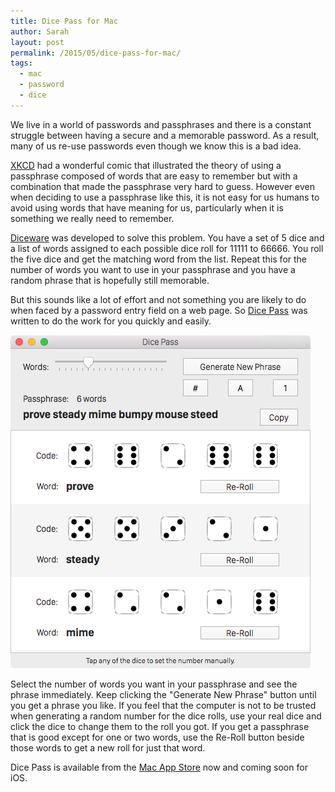```yaml
---
title: Dice Pass for Mac
author: Sarah
layout: post
permalink: /2015/05/dice-pass-for-mac/
tags:
  - mac
  - password
  - dice
---
```


We live in a world of passwords and passphrases and there is a constant struggle between having a secure and a memorable password. As a result, many of us re-use passwords even though we know this is a bad idea.

[XKCD][1] had a wonderful comic that illustrated the theory of using a passphrase composed of words that are easy to remember but with a combination that made the passphrase very hard to guess. However even when deciding to use a passphrase like this, it is not easy for us humans to avoid using words that have meaning for us, particularly when it is something we really need to remember.

[Diceware][2] was developed to solve this problem. You have a set of 5 dice and a list of words assigned to each possible dice roll for 11111 to 66666. You roll the five dice and get the matching word from the list. Repeat this for the number of words you want to use in your passphrase and you have a random phrase that is hopefully still memorable.

But this sounds like a lot of effort and not something you are likely to do when faced by a password entry field on a web page. So [Dice Pass][4] was written to do the work for you quickly and easily.

![Dice Pass for Mac][3]

Select the number of words you want in your passphrase and see the phrase immediately. Keep clicking the "Generate New Phrase" button until you get a phrase you like. If you feel that the computer is not to be trusted when generating a random number for the dice rolls, use your real dice and click the dice to change them to the roll you got. If you get a passphrase that is good except for one or two words, use the Re-Roll button beside those words to get a new roll for just that word.

Dice Pass is available from the [Mac App Store][5] now and coming soon for iOS.

[1]: https://xkcd.com/936/
[2]: http://world.std.com/~reinhold/diceware.html
[3]: /images/DicePass_Mac.png
[4]: /dicepass/
[5]: https://itunes.apple.com/app/dice-pass/id997688302?mt=12&uo=4